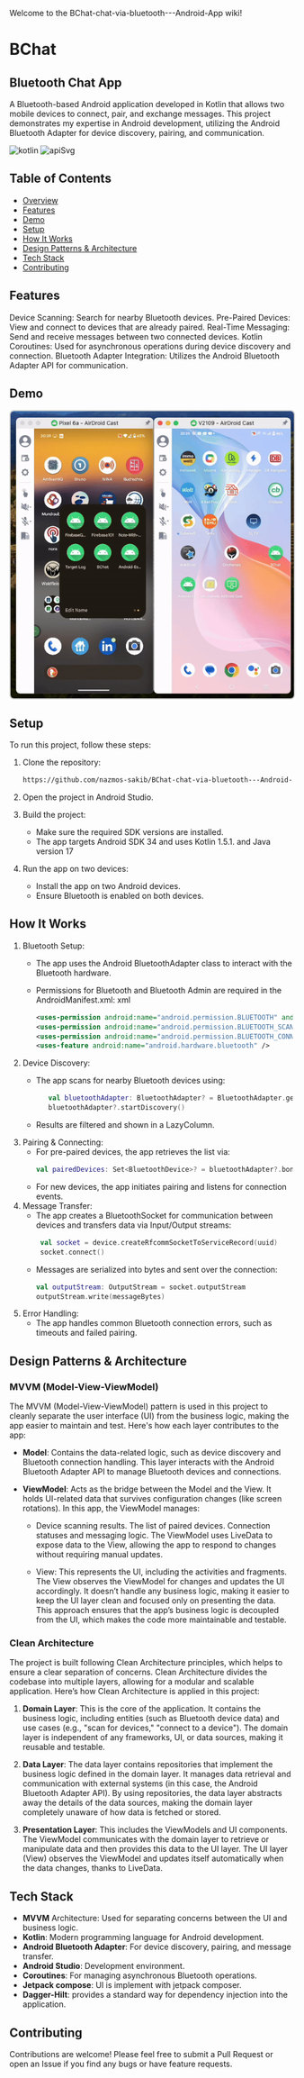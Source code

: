 Welcome to the BChat-chat-via-bluetooth---Android-App wiki!


# BChat 

## Bluetooth Chat App
A Bluetooth-based Android application developed in Kotlin that allows two mobile devices to connect, pair, and exchange messages. This project demonstrates my expertise in Android development, utilizing the Android Bluetooth Adapter for device discovery, pairing, and communication.

![kotlin]  ![apiSvg]

## Table of Contents

* [Overview](#bchat)
* [Features](#features)
* [Demo](#demo)
* [Setup](#setup)
* [How It Works](#how-it-works)
* [Design Patterns & Architecture](#design-patterns--architecture)
* [Tech Stack](#tech-stack)
* [Contributing](#contributing)

## Features

Device Scanning: Search for nearby Bluetooth devices.
Pre-Paired Devices: View and connect to devices that are already paired.
Real-Time Messaging: Send and receive messages between two connected devices.
Kotlin Coroutines: Used for asynchronous operations during device discovery and connection.
Bluetooth Adapter Integration: Utilizes the Android Bluetooth Adapter API for communication.

## Demo
<div style="display: flex; align: center;">
    <img  src="app/src/main/res/raw/ss_demo.gif" alt="Image 1" style="width: 100%; border: 2px solid #ccc; border-radius: 8px; align: center;">
</div>

## Setup

To run this project, follow these steps:

1. Clone the repository:
 
   ```bash
   https://github.com/nazmos-sakib/BChat-chat-via-bluetooth---Android-App/
   ```

3. Open the project in Android Studio.
4. Build the project:
   * Make sure the required SDK versions are installed.
   * The app targets Android SDK 34 and uses Kotlin 1.5.1. and Java version 17
5. Run the app on two devices:
   * Install the app on two Android devices.
   * Ensure Bluetooth is enabled on both devices.


## How It Works

1. Bluetooth Setup:
   * The app uses the Android BluetoothAdapter class to interact with the Bluetooth hardware.
   * Permissions for Bluetooth and Bluetooth Admin are required in the AndroidManifest.xml:
xml

     ```XML
     <uses-permission android:name="android.permission.BLUETOOTH" android:maxSdkVersion="30"/>
     <uses-permission android:name="android.permission.BLUETOOTH_SCAN" android:usesPermissionFlags="neverForLocation" tools:targetApi="s" />
     <uses-permission android:name="android.permission.BLUETOOTH_CONNECT" />
     <uses-feature android:name="android.hardware.bluetooth" />
     ```
2. Device Discovery:
   * The app scans for nearby Bluetooth devices using:

     ```kotlin
        val bluetoothAdapter: BluetoothAdapter? = BluetoothAdapter.getDefaultAdapter()
        bluetoothAdapter?.startDiscovery()
     ```
   * Results are filtered and shown in a LazyColumn.
3. Pairing & Connecting:
   * For pre-paired devices, the app retrieves the list via:
     ```kotlin
     val pairedDevices: Set<BluetoothDevice>? = bluetoothAdapter?.bondedDevices
     ```
   * For new devices, the app initiates pairing and listens for connection events.
4. Message Transfer:
   * The app creates a BluetoothSocket for communication between devices and transfers data via Input/Output streams:
     ```kotlin
      val socket = device.createRfcommSocketToServiceRecord(uuid)
      socket.connect()
     ```
   * Messages are serialized into bytes and sent over the connection:
     ```kotlin
     val outputStream: OutputStream = socket.outputStream
     outputStream.write(messageBytes)
     ```
5. Error Handling:
   * The app handles common Bluetooth connection errors, such as timeouts and failed pairing.


## Design Patterns & Architecture

### MVVM (Model-View-ViewModel)

The MVVM (Model-View-ViewModel) pattern is used in this project to cleanly separate the user interface (UI) from the business logic, making the app easier to maintain and test. Here's how each layer contributes to the app:

* **Model**: Contains the data-related logic, such as device discovery and Bluetooth connection handling. This layer interacts with the Android Bluetooth Adapter API to manage Bluetooth devices and connections.
* **ViewModel**: Acts as the bridge between the Model and the View. It holds UI-related data that survives configuration changes (like screen rotations). In this app, the ViewModel manages:
  
   * Device scanning results.
The list of paired devices.
Connection statuses and messaging logic.
The ViewModel uses LiveData to expose data to the View, allowing the app to respond to changes without requiring manual updates.
   
   * View: This represents the UI, including the activities and fragments. The View observes the ViewModel for changes and updates the UI accordingly. It doesn’t handle any business logic, making it easier to keep the UI layer clean and focused only on presenting the data.
This approach ensures that the app’s business logic is decoupled from the UI, which makes the code more maintainable and testable.


### Clean Architecture

The project is built following Clean Architecture principles, which helps to ensure a clear separation of concerns. Clean Architecture divides the codebase into multiple layers, allowing for a modular and scalable application. Here’s how Clean Architecture is applied in this project:

1. **Domain Layer**: This is the core of the application. It contains the business logic, including entities (such as Bluetooth device data) and use cases (e.g., "scan for devices," "connect to a device"). The domain layer is independent of any frameworks, UI, or data sources, making it reusable and testable.

2. **Data Layer**: The data layer contains repositories that implement the business logic defined in the domain layer. It manages data retrieval and communication with external systems (in this case, the Android Bluetooth Adapter API). By using repositories, the data layer abstracts away the details of the data sources, making the domain layer completely unaware of how data is fetched or stored.

3. **Presentation Layer**: This includes the ViewModels and UI components. The ViewModel communicates with the domain layer to retrieve or manipulate data and then provides this data to the UI layer. The UI layer (View) observes the ViewModel and updates itself automatically when the data changes, thanks to LiveData.



## Tech Stack

   * **MVVM** Architecture: Used for separating concerns between the UI and business logic.
   * **Kotlin**: Modern programming language for Android development.
   * **Android Bluetooth Adapter**: For device discovery, pairing, and message transfer.
   * **Android Studio**: Development environment.
   * **Coroutines**: For managing asynchronous Bluetooth operations.
   * **Jetpack compose**: UI is implement with jetpack composer.
   * **Dagger-Hilt**: provides a standard way for dependency injection into the application.

## Contributing

Contributions are welcome! Please feel free to submit a Pull Request or open an Issue if you find any bugs or have feature requests.




[apiSvg]: https://img.shields.io/badge/API-26+-brightgreen.svg
[kotlin]: https://img.shields.io/badge/Kotlin-purple
